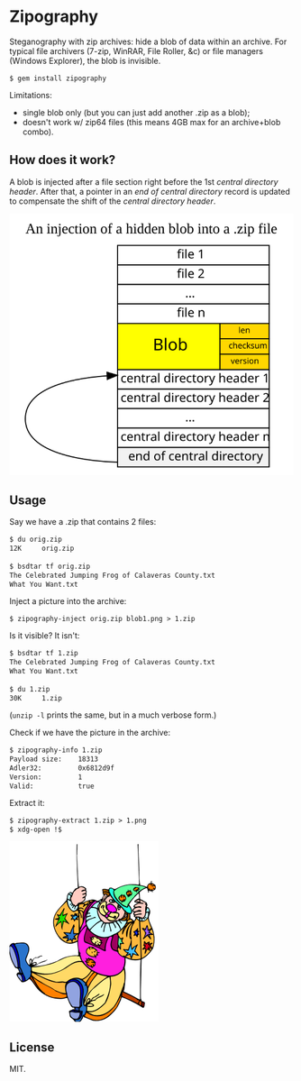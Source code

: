 # Zipography

Steganography with zip archives: hide a blob of data within an
archive. For typical file archivers (7-zip, WinRAR, File Roller, &c) or
file managers (Windows Explorer), the blob is invisible.

    $ gem install zipography

Limitations:

* single blob only (but you can just add another .zip as a blob);
* doesn't work w/ zip64 files (this means 4GB max for an archive+blob
  combo).

## How does it work?

A blob is injected after a file section right before the 1st *central
directory header*. After that, a pointer in an *end of central
directory* record is updated to compensate the shift of the *central
directory header*.

<img src='doc/zip.svg'>

## Usage

Say we have a .zip that contains 2 files:

~~~
$ du orig.zip
12K     orig.zip

$ bsdtar tf orig.zip
The Celebrated Jumping Frog of Calaveras County.txt
What You Want.txt
~~~

Inject a picture into the archive:

    $ zipography-inject orig.zip blob1.png > 1.zip

Is it visible? It isn't:

~~~
$ bsdtar tf 1.zip
The Celebrated Jumping Frog of Calaveras County.txt
What You Want.txt

$ du 1.zip
30K     1.zip
~~~

(`unzip -l` prints the same, but in a much verbose form.)

Check if we have the picture in the archive:

~~~
$ zipography-info 1.zip
Payload size:    18313
Adler32:         0x6812d9f
Version:         1
Valid:           true
~~~

Extract it:

~~~
$ zipography-extract 1.zip > 1.png
$ xdg-open !$
~~~

<img src='test/blob1.png'>

## License

MIT.
